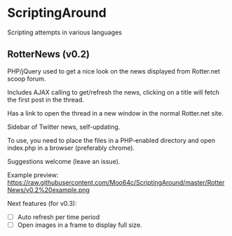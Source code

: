 ScriptingAround
===============

Scripting attempts in various languages


RotterNews (v0.2)
------

PHP/jQuery used to get a nice look on the news displayed from Rotter.net scoop forum.

Includes AJAX calling to get/refresh the news, clicking on a title will fetch the first post in the thread.

Has a link to open the thread in a new window in the normal Rotter.net site.

Sidebar of Twitter news, self-updating.

To use, you need to place the files in a PHP-enabled directory and open index.php in a browser (preferably chrome).

Suggestions welcome (leave an issue).

Example preview:
https://raw.githubusercontent.com/Moo64c/ScriptingAround/master/RotterNews/v0.2%20example.png

Next features (for v0.3):
 - [ ] Auto refresh per time period
 - [ ] Open images in a frame to display full size.
